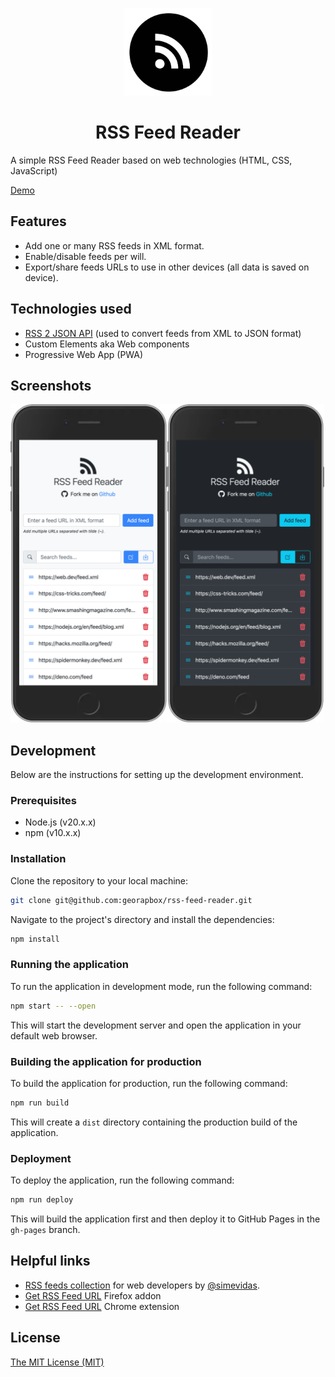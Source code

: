<p align="center">
  <a href="https://github.com/georapbox/rss-feed-reader">
    <img src="src/assets/app-icons/favicon-192.png" width="140" height="140" alt="RSS Feed Reader">
  </a>
</p>

<h1 align="center">RSS Feed Reader</h1>

A simple RSS Feed Reader based on web technologies (HTML, CSS, JavaScript)

[Demo](https://georapbox.github.io/rss-feed-reader/)

## Features

- Add one or many RSS feeds in XML format.
- Enable/disable feeds per will.
- Export/share feeds URLs to use in other devices (all data is saved on device).

## Technologies used

- [RSS 2 JSON API](https://rss2json.com/) (used to convert feeds from XML to JSON format)
- Custom Elements aka Web components
- Progressive Web App (PWA)

## Screenshots

<img src="src/assets/screenshots/screenshot_light.png" alt="Screenshot light" width="251" height="509"><img src="src/assets/screenshots/screenshot_dark.png" alt="Screenshot dark" width="251" height="509">

## Development

Below are the instructions for setting up the development environment.

### Prerequisites

- Node.js (v20.x.x)
- npm (v10.x.x)

### Installation

Clone the repository to your local machine:

```bash
git clone git@github.com:georapbox/rss-feed-reader.git
```

Navigate to the project's directory and install the dependencies:

```bash
npm install
```

### Running the application

To run the application in development mode, run the following command:

```bash
npm start -- --open
```

This will start the development server and open the application in your default web browser.

### Building the application for production

To build the application for production, run the following command:

```bash
npm run build
```

This will create a `dist` directory containing the production build of the application.

### Deployment

To deploy the application, run the following command:

```bash
npm run deploy
```

This will build the application first and then deploy it to GitHub Pages in the `gh-pages` branch.

## Helpful links

- [RSS feeds collection](https://github.com/simevidas/web-dev-feeds) for web developers by [@simevidas](https://github.com/simevidas).
- [Get RSS Feed URL](https://addons.mozilla.org/en-US/firefox/addon/get-rss-feed-url/) Firefox addon
- [Get RSS Feed URL](https://chrome.google.com/webstore/detail/get-rss-feed-url/kfghpdldaipanmkhfpdcjglncmilendn) Chrome extension

## License

[The MIT License (MIT)](https://georapbox.mit-license.org/@2022)
